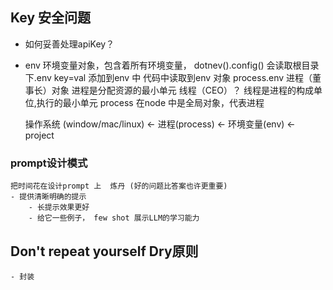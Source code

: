 ## Key 安全问题
- 如何妥善处理apiKey？


- env
    环境变量对象，包含着所有环境变量，
    dotnev().config() 会读取根目录下.env  key=val
    添加到env 中 代码中读取到env 对象
    process.env  进程（董事长）对象   进程是分配资源的最小单元
    线程（CEO）？  线程是进程的构成单位,执行的最小单元
    process 在node 中是全局对象，代表进程

    操作系统  (window/mac/linux) <- 进程(process) <- 环境变量(env) <- project 


### prompt设计模式
    把时间花在设计prompt 上  炼丹 (好的问题比答案也许更重要)
    - 提供清晰明确的提示
        - 长提示效果更好
        - 给它一些例子， few shot 展示LLM的学习能力
## Don't repeat yourself  Dry原则  
    - 封装 
    